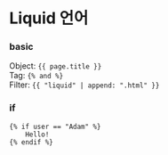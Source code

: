 # Liquid 언어
### basic
Object: `{{ page.title }}`  
Tag: `{% and %}`  
Filter: `{{ "liquid" | append: ".html" }}`

### if
```
{% if user == "Adam" %}
    Hello!
{% endif %}
```
